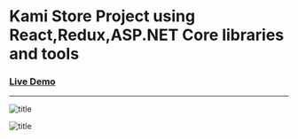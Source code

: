 # Kami Store Project using React,Redux,ASP.NET Core libraries and tools

### [Live Demo](https://kami-store.vercel.app/)

---

![title](https://i.ytimg.com/vi/gpfP60KjmZU/maxresdefault.jpg)

![title](https://waftengine.org/public/blog/1B5EE4D5D773F8A-RR.jpg)


